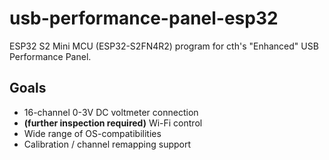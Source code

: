# usb-performance-panel-esp32
ESP32 S2 Mini MCU (ESP32-S2FN4R2) program for cth's "Enhanced" USB Performance Panel.
## Goals
+ 16-channel 0-3V DC voltmeter connection
+ **(further inspection required)** Wi-Fi control
+ Wide range of OS-compatibilities
+ Calibration / channel remapping support
